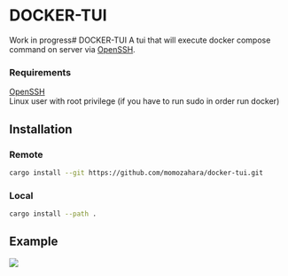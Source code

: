 # DOCKER-TUI

Work in progress# DOCKER-TUI
A tui that will execute docker compose command on server via [OpenSSH](https://man.openbsd.org/ssh.1).

### Requirements
[OpenSSH](https://man.openbsd.org/ssh.1) \
Linux user with root privilege (if you have to run sudo in order run docker)

## Installation
### Remote
```bash
cargo install --git https://github.com/momozahara/docker-tui.git
```
### Local
```bash
cargo install --path .
```

## Example
<img src="https://i.imgur.com/fFEbA20.gif">